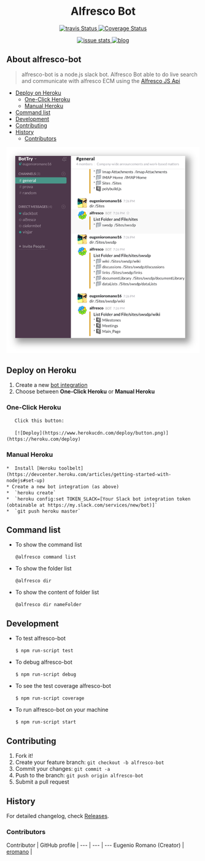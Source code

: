 <h1 align="center">Alfresco Bot</h1>
<p align="center">
    <a title='Build Status' href="https://travis-ci.org/eromano/alfresco-bot">
        <img src='https://travis-ci.org/eromano/alfresco-bot.svg?branch=master' alt='travis Status' />
    </a>
    <a title='coveralls Status' href='https://coveralls.io/r/alfresco/alfresco-bot'>
        <img src='https://img.shields.io/coveralls/eromano/alfresco-bot.svg' alt='Coverage Status' />
    </a>
</p>
<p align="center">
    <a title='closed issue' href='http://issuestats.com/github/alfresco/alfresco-bot'>
        <img src='http://issuestats.com/github/eromano/alfresco-bot/badge/issue' alt='issue stats' />
    </a>
    <a title='blog' href='http://eromano.github.io/'>
       <img src='https://img.shields.io/badge/style-blog-blue.svg?label=my' alt='blog' />
    </a>
</p>

## About alfresco-bot
>alfresco-bot is a  node.js slack bot.
Alfresco Bot able to do live search and communicate with alfresco ECM using the [Alfresco JS Api](https://github.com/Alfresco/alfresco-js-api)

<!-- markdown-toc start - Don't edit this section.  npm run toc to generate it-->

<!-- toc -->

- [Deploy on Heroku](#deploy-on-heroku)
  * [One-Click Heroku](#one-click-heroku)
  * [Manual Heroku](#manual-heroku)
- [Command list](#command-list)
- [Development](#development)
- [Contributing](#contributing)
- [History](#history)
  * [Contributors](#contributors)

<!-- tocstop -->

<!-- markdown-toc end -->


![Example](assets/bot_example1.png)


## Deploy on Heroku
1. Create a new [bot integration](https://my.slack.com/services/new/bot)
1. Choose between **One-Click Heroku** or **Manual Heroku**

### One-Click Heroku
       Click this button:

       [![Deploy](https://www.herokucdn.com/deploy/button.png)](https://heroku.com/deploy)

### Manual Heroku
    *  Install [Heroku toolbelt](https://devcenter.heroku.com/articles/getting-started-with-nodejs#set-up)
    * Create a new bot integration (as above)
    *  `heroku create`
    *  `heroku config:set TOKEN_SLACK=[Your Slack bot integration token (obtainable at https://my.slack.com/services/new/bot)]`
    *  `git push heroku master`

## Command list

* To show the command list

    ```@alfresco command list ```

* To show the folder list

     ```@alfresco dir ```

* To show the content of folder list

     ```@alfresco dir nameFolder ```

## Development

* To test alfresco-bot

    ```$ npm run-script test```

* To debug alfresco-bot

    ```$ npm run-script debug```

* To see the test coverage alfresco-bot

    ```$ npm run-script coverage```

* To run alfresco-bot on your machine

    ```$ npm run-script start```

## Contributing

1. Fork it!
2. Create your feature branch: `git checkout -b alfresco-bot`
3. Commit your changes: `git commit -a `
4. Push to the branch: `git push origin alfresco-bot`
5. Submit a pull request

## History

For detailed changelog, check [Releases](https://github.com/alfresco/alfresco-bot/releases).

### Contributors

Contributor | GitHub profile |
--- | --- | ---
Eugenio Romano  (Creator) | [eromano](https://github.com/eromano) |

